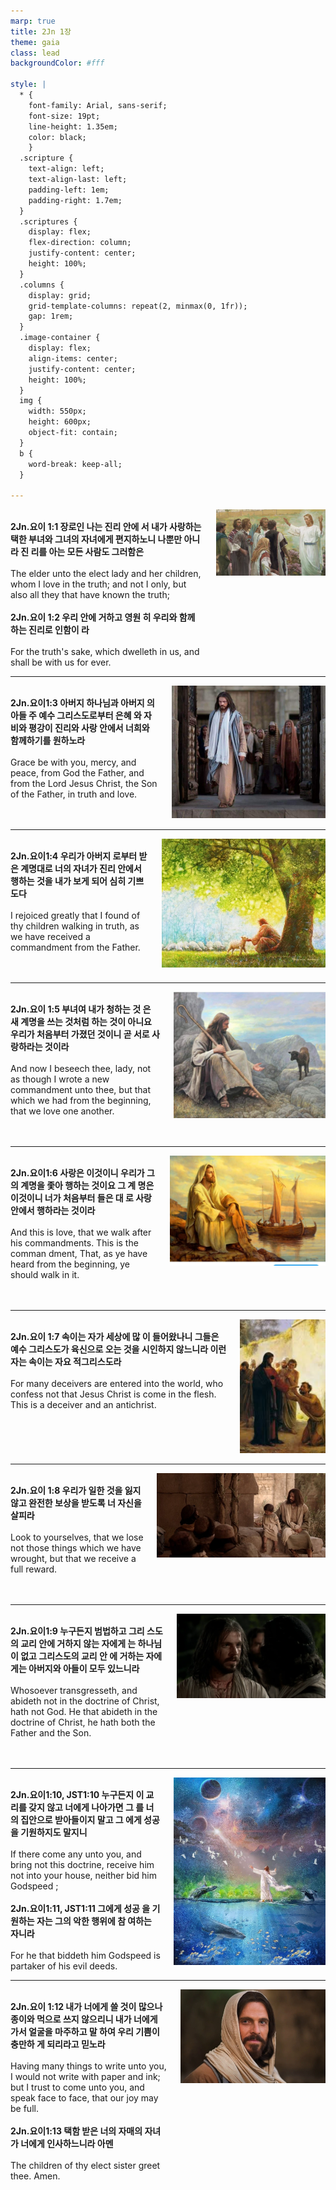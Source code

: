```yaml
---
marp: true
title: 2Jn 1장
theme: gaia
class: lead
backgroundColor: #fff

style: |
  * {
    font-family: Arial, sans-serif;
    font-size: 19pt;
    line-height: 1.35em;
    color: black;
    }
  .scripture {
    text-align: left;
    text-align-last: left;
    padding-left: 1em;
    padding-right: 1.7em;
  }
  .scriptures {
    display: flex;
    flex-direction: column;
    justify-content: center;
    height: 100%;
  }
  .columns {
    display: grid;
    grid-template-columns: repeat(2, minmax(0, 1fr));
    gap: 1rem;
  }
  .image-container {
    display: flex;
    align-items: center;
    justify-content: center;
    height: 100%;
  }
  img {
    width: 550px;
    height: 600px;
    object-fit: contain;
  }
  b {
    word-break: keep-all;
  }

---
```


<div class="columns">
  <div class="scriptures">
    <br>
    <div class="scripture">
      <b>2Jn.요이 1:1 장로인 나는 진리 안에 서 내가 사랑하는 택한 부녀와 그녀의 자녀에게 편지하노니 나뿐만 아니라 진 리를 아는 모든 사람도 그러함은 
      </b>
    </div>
    <br>
    <div class="scripture">The elder unto the elect lady and her children, whom I love in the truth; and not I only, but also all they that have known the truth; 
    </div>
    <br>
    <div class="scripture">
      <b>2Jn.요이 1:2 우리 안에 거하고 영원 히 우리와 함께하는 진리로 인함이 라 
      </b>
    </div>
    <br>
    <div class="scripture">For the truth's sake, which dwelleth in us, and shall be with us for ever. 
    </div>         
  </div>
  <div class="image-container">
    <img src='../../pictures/picture_178.jpg'>
  </div>
</div>

---

<div class="columns">
  <div class="scriptures">
    <br>
    <div class="scripture">
      <b>2Jn.요이1:3 아버지 하나님과 아버지 의 아들 주 예수 그리스도로부터 은혜 와 자비와 평강이 진리와 사랑 안에서 너희와 함께하기를 원하노라 
      </b>
    </div>
    <br>
    <div class="scripture">Grace be with you, mercy, and peace, from God the Father, and from the Lord Jesus Christ, the Son of the Father, in truth and love. 
    </div>
    <br>
    <div class="scripture">
      <b>
      </b>
    </div>
    <br>
    <div class="scripture">
    </div>         
  </div>
  <div class="image-container">
    <img src='../../pictures/picture_131.jpg'>
  </div>
</div>

---

<div class="columns">
  <div class="scriptures">
    <br>
    <div class="scripture">
      <b>2Jn.요이1:4 우리가 아버지 로부터 받 은 계명대로 너의 자녀가 진리 안에서 행하는 것을 내가 보게 되어 심히 기쁘 도다 
      </b>
    </div>
    <br>
    <div class="scripture">I rejoiced greatly that I found of thy children walking in truth, as we have received a commandment from the Father. 
    </div>
    <br>
    <div class="scripture">
      <b>
      </b>
    </div>
    <br>
    <div class="scripture">
    </div>         
  </div>
  <div class="image-container">
    <img src='../../pictures/picture_29.jpg'>
  </div>
</div>

---

<div class="columns">
  <div class="scriptures">
    <br>
    <div class="scripture">
      <b>2Jn.요이 1:5 부녀여 내가 청하는 것 은 새 계명을 쓰는 것처럼 하는 것이 아니요 우리가 처음부터 가졌던 것이니 곧 서로 사랑하라는 것이라 
      </b>
    </div>
    <br>
    <div class="scripture">And now I beseech thee, lady, not as though I wrote a new commandment unto thee, but that which we had from the beginning, that we love one another. 
    </div>
    <br>
    <div class="scripture">
      <b>
      </b>
    </div>
    <br>
    <div class="scripture">
    </div>         
  </div>
  <div class="image-container">
    <img src='../../pictures/picture_79.jpg'>
  </div>
</div>

---

<div class="columns">
  <div class="scriptures">
    <br>
    <div class="scripture">
      <b>2Jn.요이1:6 사랑은 이것이니 우리가 그의 계명을 좇아 행하는 것이요 그 계 명은 이것이니 너가 처음부터 들은 대 로 사랑 안에서 행하라는 것이라 
      </b>
    </div>
    <br>
    <div class="scripture">And this is love, that we walk after his commandments. This is the comman dment, That, as ye have heard from the beginning, ye should walk in it. 
    </div>
    <br>
    <div class="scripture">
      <b>
      </b>
    </div>
    <br>
    <div class="scripture">
    </div>         
  </div>
  <div class="image-container">
    <img src='../../pictures/picture_82.jpg'>
  </div>
</div>

---

<div class="columns">
  <div class="scriptures">
    <br>
    <div class="scripture">
      <b>2Jn.요이 1:7 속이는 자가 세상에 많 이 들어왔나니 그들은 예수 그리스도가 육신으로 오는 것을 시인하지 않느니라 이런 자는 속이는 자요 적그리스도라 
      </b>
    </div>
    <br>
    <div class="scripture">For many deceivers are entered into the world, who confess not that Jesus Christ is come in the flesh. This is a deceiver and an antichrist. 
    </div>
    <br>
    <div class="scripture">
      <b>
      </b>
    </div>
    <br>
    <div class="scripture">
    </div>         
  </div>
  <div class="image-container">
    <img src='../../pictures/picture_139.jpg'>
  </div>
</div>

---

<div class="columns">
  <div class="scriptures">
    <br>
    <div class="scripture">
      <b>2Jn.요이 1:8 우리가 일한 것을 잃지 않고 완전한 보상을 받도록 너 자신을 살피라 
      </b>
    </div>
    <br>
    <div class="scripture">Look to yourselves, that we lose not those things which we have wrought, but that we receive a full reward. 
    </div>
    <br>
    <div class="scripture">
      <b>
      </b>
    </div>
    <br>
    <div class="scripture">
    </div>         
  </div>
  <div class="image-container">
    <img src='../../pictures/picture_132.jpg'>
  </div>
</div>

---

<div class="columns">
  <div class="scriptures">
    <br>
    <div class="scripture">
      <b>2Jn.요이1:9 누구든지 범법하고 그리 스도의 교리 안에 거하지 않는 자에게 는 하나님 이 없고 그리스도의 교리 안 에 거하는 자에게는 아버지와 아들이 모두 있느니라 
      </b>
    </div>
    <br>
    <div class="scripture">Whosoever transgresseth, and abideth not in the doctrine of Christ, hath not God. He that abideth in the doctrine of Christ, he hath both the Father and the Son. 
    </div>
    <br>
    <div class="scripture">
      <b>
      </b>
    </div>
    <br>
    <div class="scripture">
    </div>         
  </div>
  <div class="image-container">
    <img src='../../pictures/picture_163.jpg'>
  </div>
</div>

---

<div class="columns">
  <div class="scriptures">
    <br>
    <div class="scripture">
      <b>2Jn.요이1:10, JST1:10 누구든지 이 교리를 갖지 않고 너에게 나아가면 그 를 너의 집안으로 받아들이지 말고 그 에게 성공을 기원하지도 말지니 
      </b>
    </div>
    <br>
    <div class="scripture">If there come any unto you, and bring not this doctrine, receive him not into your house, neither bid him Godspeed ; 
    </div>
    <br>
    <div class="scripture">
      <b>2Jn.요이1:11, JST1:11 그에게 성공 을 기원하는 자는 그의 악한 행위에 참 여하는 자니라 
      </b>
    </div>
    <br>
    <div class="scripture">For he that biddeth him Godspeed is partaker of his evil deeds. 
    </div>         
  </div>
  <div class="image-container">
    <img src='../../pictures/picture_20.jpg'>
  </div>
</div>

---

<div class="columns">
  <div class="scriptures">
    <br>
    <div class="scripture">
      <b>2Jn.요이 1:12 내가 너에게 쓸 것이 많으나 종이와 먹으로 쓰지 않으리니 내가 너에게 가서 얼굴을 마주하고 말 하여 우리 기쁨이 충만하 게 되리라고 믿노라 
      </b>
    </div>
    <br>
    <div class="scripture">Having many things to write unto you, I would not write with paper and ink; but I trust to come unto you, and speak face to face, that our joy may be full. 
    </div>
    <br>
    <div class="scripture">
      <b>2Jn.요이1:13 택함 받은 너의 자매의 자녀가 너에게 인사하느니라 아멘 
      </b>
    </div>
    <br>
    <div class="scripture">The children of thy elect sister greet thee. Amen.
    </div>         
  </div>
  <div class="image-container">
    <img src='../../pictures/picture_149.jpg'>
  </div>
</div>

